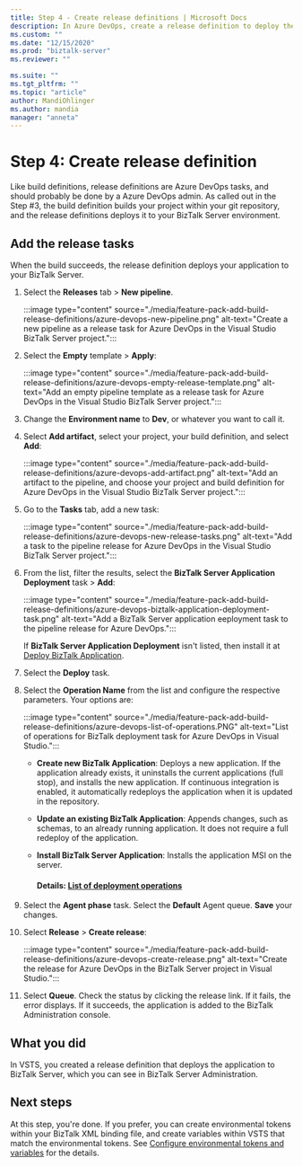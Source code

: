 ```yaml
---
title: Step 4 - Create release definitions | Microsoft Docs
description: In Azure DevOps, create a release definition to deploy the BizTalk Server application
ms.custom: ""
ms.date: "12/15/2020"
ms.prod: "biztalk-server"
ms.reviewer: ""

ms.suite: ""
ms.tgt_pltfrm: ""
ms.topic: "article"
author: MandiOhlinger
ms.author: mandia
manager: "anneta"
---
```


# Step 4: Create release definition

Like build definitions, release definitions are Azure DevOps tasks, and should probably be done by a Azure DevOps admin. As called out in the Step #3, the build definition builds your project within your git repository, and the release definitions deploys it to your BizTalk Server environment. 


## Add the release tasks

When the build succeeds, the release definition deploys your application to your BizTalk Server. 

1. Select the **Releases** tab > **New pipeline**. 

    :::image type="content" source="./media/feature-pack-add-build-release-definitions/azure-devops-new-pipeline.png" alt-text="Create a new pipeline as a release task for Azure DevOps in the Visual Studio BizTalk Server project.":::

2. Select the **Empty** template > **Apply**:

    :::image type="content" source="./media/feature-pack-add-build-release-definitions/azure-devops-empty-release-template.png" alt-text="Add an empty pipeline template as a release task for Azure DevOps in the Visual Studio BizTalk Server project.":::

3. Change the **Environment name** to **Dev**, or whatever you want to call it. 

4. Select **Add artifact**, select your project, your build definition, and select **Add**: 

    :::image type="content" source="./media/feature-pack-add-build-release-definitions/azure-devops-add-artifact.png" alt-text="Add an artifact to the pipeline, and choose your project and build definition for Azure DevOps in the Visual Studio BizTalk Server project.":::

5. Go to the **Tasks** tab, add a new task: 

    :::image type="content" source="./media/feature-pack-add-build-release-definitions/azure-devops-new-release-tasks.png" alt-text="Add a task to the pipeline release for Azure DevOps in the Visual Studio BizTalk Server project.":::

6. From the list, filter the results, select the **BizTalk Server Application Deployment** task > **Add**:  

    :::image type="content" source="./media/feature-pack-add-build-release-definitions/azure-devops-biztalk-application-deployment-task.png" alt-text="Add a BizTalk Server application eeployment task to the pipeline release for Azure DevOps.":::

    If **BizTalk Server Application Deployment** isn't listed, then install it at [Deploy BizTalk Application](https://marketplace.visualstudio.com/items?itemName=ms-biztalk.deploy-biztalk-application).

7. Select the **Deploy** task. 

8. Select the **Operation Name** from the list and configure the respective parameters. Your options are:

    :::image type="content" source="./media/feature-pack-add-build-release-definitions/azure-devops-list-of-operations.PNG" alt-text="List of operations for BizTalk deployment task for Azure DevOps in Visual Studio.":::

      - **Create new BizTalk Application**: Deploys a new application. If the application already exists, it uninstalls the current applications (full stop), and installs the new application. If continuous integration is enabled, it automatically redeploys the application when it is updated in the repository.   

      - **Update an existing BizTalk Application**: Appends changes, such as schemas, to an already running application. It does not require a full redeploy of the application. 

      - **Install BizTalk Server Application**: Installs the application MSI on the server. 

        #### **Details: [List of deployment operations](../core/feature-pack-list-of-deployment-operations.md)**



9. Select the **Agent phase** task. Select the **Default** Agent queue. **Save** your changes.

10. Select **Release** > **Create release**:  

    :::image type="content" source="./media/feature-pack-add-build-release-definitions/azure-devops-create-release.png" alt-text="Create the release for Azure DevOps in the BizTalk Server project in Visual Studio.":::

11. Select **Queue**. Check the status by clicking the release link. If it fails, the error displays. If it succeeds, the application is added to the BizTalk Administration console. 

## What you did

In VSTS, you created a release definition that deploys the application to BizTalk Server, which you can see in BizTalk Server Administration.

## Next steps

At this step, you're done. If you prefer, you can create environmental tokens within your BizTalk XML binding file, and create variables within VSTS that match the environmental tokens. See [Configure environmental tokens and variables](configure-environmental-tokens-and-variables-for-automatic-deployment.md) for the details. 
